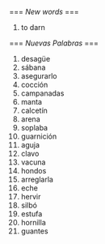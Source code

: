 === *New words* ===

1. to darn

=== *Nuevas Palabras* ===

1. desagüe
2. sábana
3. asegurarlo
4. cocción
5. campanadas
6. manta
7. calcetín
8. arena
9. soplaba
10. guarnición
11. aguja
12. clavo
13. vacuna
14. hondos
15. arreglarla
16. eche
17. hervir
18. silbó
19. estufa
20. hornilla
21. guantes

